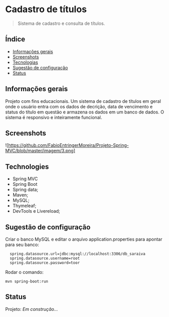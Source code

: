 # Cadastro de títulos
> Sistema de cadastro e consulta de títulos.

## Índice
* [Informações gerais](#informacoesgerais)
* [Screenshots](#screenshots)
* [Tecnologias](#tecnologias)
* [Sugestão de configuração](#sugestoes)
* [Status](#status)

## Informações gerais
Projeto com fins educacionais. Um sistema de cadastro de títulos em geral onde o usuário entra com os dados de decrição, data de vencimento e status do título em questão e armazena os dados em um banco de dados. O sistema é responsivo e inteiramente funcional.

## Screenshots
![https://github.com/FabioEntringerMoreira/Projeto-Spring-MVC/blob/master/imagem/3.png] 
## Technologies
* Spring MVC
* Spring Boot  
* Spring data;
* Maven;
* MySQL;
* Thymeleaf;
* DevTools e Livereload;

## Sugestão de configuração
 Criar o banco MySQL e editar o arquivo application.properties para apontar para seu banco:
```
  spring.datasource.url=jdbc:mysql://localhost:3306/db_saraiva
  spring.datasource.username=root
  spring.datasource.password=toor
```
Rodar o comando: 
```
mvn spring-boot:run
```
## Status
Projeto: _Em construção..._
